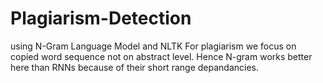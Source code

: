 # Plagiarism-Detection
using N-Gram Language Model and NLTK
For plagiarism we focus on copied word sequence not on abstract level. Hence N-gram works better here than RNNs because of their short range depandancies.
